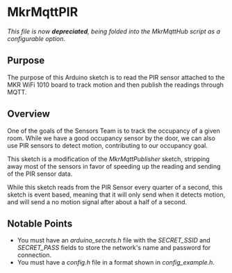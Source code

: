 # MkrMqttPIR

*This file is now **depreciated**, being folded into the MkrMqttHub script as a configurable option*.

## Purpose

The purpose of this Arduino sketch is to read the PIR sensor attached to the MKR WiFi 1010 board to track motion and then publish the readings through MQTT.

## Overview

One of the goals of the Sensors Team is to track the occupancy of a given room. While we have a good occupancy sensor by the door, we can also use PIR sensors to detect motion, contributing to our occupancy goal.

This sketch is a modification of the *MkrMqttPublisher* sketch, stripping away most of the sensors in favor of speeding up the reading and sending of the PIR sensor data.

While this sketch reads from the PIR Sensor every quarter of a second, this sketch is event based, meaning that it will only send when it detects motion, and will send a no motion signal after about a half of a second.

## Notable Points

- You must have an *arduino_secrets.h* file with the *SECRET_SSID* and *SECRET_PASS* fields to store the network's name and password for connection.
- You must have a *config.h* file in a format shown in *config_example.h*.
